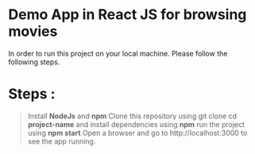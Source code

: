 # Demo App in React JS for browsing movies

In order to run this project on your local machine. Please follow the following steps.


# Steps : 

> Install **NodeJs** and **npm**
> Clone this repository using git clone
> cd **project-name** and install dependencies using **npm**
> run the project using **npm start**
> Open a browser and go to http://localhost:3000 to see the app running.
